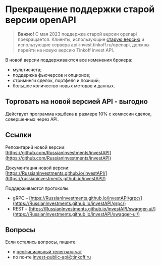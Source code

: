 # Прекращение поддержки старой версии openAPI

>**Важно!**
>С мая 2023 поддержка старой версии openapi прекращается.
Клиенты, использующие [старую версию](https://github.com/Tinkoff/invest-openapi/) и использующие сервера api-invest.tinkoff.ru/openapi, должны перейти на новую версию Tinkoff invest API.

В новой версии поддерживаются все изменения брокера:

* мультисчета;
* поддержка фьючерсов и опционов;
* стриминги сделок, портфеля и позиций;
* большое количество новых методов и данных.

## Торговать на новой версией API - выгодно

Действует программа кэшбека в размере 10% с комиссии сделок, совершенных через API.

## Ссылки

Репозитарий новой версии: [https://github.com/RussianInvestments/investAPI](https://github.com/RussianInvestments/investAPI)

Документация новой версии: [https://RussianInvestments.github.io/investAPI/](https://russianinvestments.github.io/investAPI/)

Поддерживаются протоколы:

* gRPC – [https://RussianInvestments.github.io/investAPI/grpc/](https://RussianInvestments.github.io/investAPI/grpc/)
* REST – [https://RussianInvestments.github.io/investAPI/swagger-ui/](https://RussianInvestments.github.io/investAPI/swagger-ui/)

## Вопросы

Если остались вопросы, пишите:

* в [неофициальный телеграм-чат](https://t.me/joinchat/VaW05CDzcSdsPULM)
* по почте [invest-public-api@tinkoff.ru](mailto:invest-public-api@tinkoff.ru)

